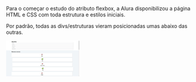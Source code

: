 Para o começar o estudo do atributo flexbox, a Alura disponibilizou a página HTML e CSS com toda estrutura e estilos iniciais. 

Por padrão, todas as divs/estruturas vieram posicionadas umas abaixo das outras. 

<img src="./img-readme/img1.jpg" width="200px">